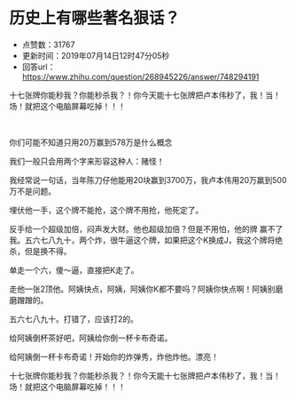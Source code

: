 # 历史上有哪些著名狠话？
- 点赞数：31767
- 更新时间：2019年07月14日12时47分05秒
- 回答url：https://www.zhihu.com/question/268945226/answer/748294191
<body>
 <p data-pid="H7p526Xw">十七张牌你能秒我？你能秒杀我？！你今天能十七张牌把卢本伟秒了，我！当！场！就把这个电脑屏幕吃掉！！！</p>
 <p class="ztext-empty-paragraph"><br></p>
 <p data-pid="DHXH7n91">你们可能不知道只用20万赢到578万是什么概念</p>
 <p data-pid="G2DOp4pD">我们一般只会用两个字来形容这种人：赌怪！</p>
 <p data-pid="9KcCJhXk">我经常说一句话，当年陈刀仔他能用20块赢到3700万，我卢本伟用20万赢到500万不是问题。</p>
 <p data-pid="cLYDEurc">埋伏他一手，这个牌不能抢，这个牌不用抢，他死定了。</p>
 <p data-pid="-4jFcbxk">反手给一个超级加倍，闷声发大财。他也超级加倍？但是不用怕，他的牌 赢不了我。五六七八九十，两个炸，很牛逼这个牌，如果把这个K换成J，我这个牌将绝杀，但是换不得。</p>
 <p data-pid="-HZqHw9k">单走一个六，傻～逼，直接把K走了。</p>
 <p data-pid="gLUSFitL">走他一张2顶他。阿姨快点，阿姨，阿姨你K都不要吗？阿姨你快点啊！阿姨别磨磨蹭蹭的。</p>
 <p data-pid="kPZTn6Qu">五六七八九十。打错了，应该打2的。</p>
 <p data-pid="b8zVN74i">给阿姨倒杯茶好吧，阿姨给你倒一杯卡布奇诺。</p>
 <p data-pid="Qrwft4U5">给阿姨倒一杯卡布奇诺！开始你的炸弹秀，炸他炸他。漂亮！</p>
 <p data-pid="ZcjrN5az">十七张牌你能秒我？你能秒杀我？！你今天能十七张牌把卢本伟秒了，我！当！场！就把这个电脑屏幕吃掉！！！</p>
 <p></p>
 <p></p>
 <p></p>
</body>